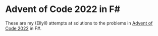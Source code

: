 # Advent of Code 2022 in F#

These are my (Ellyll) attempts at solutions to the problems in [Advent of Code 2022](https://adventofcode.com/2022) in F#.